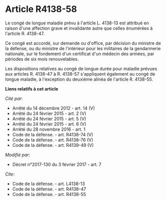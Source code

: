 # Article R4138-58

Le congé de longue maladie prévu à l'article L. 4138-13 est attribué en raison d'une affection grave et invalidante autre que
celles énumérées à l'article R. 4138-47. 

Ce congé est accordé, sur demande ou d'office, par décision du ministre de la défense, ou du ministre de l'intérieur pour les
militaires de la gendarmerie nationale, sur le fondement d'un certificat  d'un médecin des armées, par périodes de six mois
renouvelables. 

Les dispositions relatives au congé de longue durée pour maladie prévues aux articles R. 4138-47 à R. 4138-57 s'appliquent
également au congé de longue maladie, à l'exception du deuxième alinéa de l'article R. 4138-55.

**Liens relatifs à cet article**

_Cité par_:

  - Arrêté du 14 décembre 2012 - art. 14 (V)
  - Arrêté du 24 février 2015 - art. 2 (V)
  - Arrêté du 24 février 2015 - art. 5 (V)
  - Arrêté du 24 février 2015 - art. 6 (V)
  - Arrêté du 28 novembre 2016 - art. 1
  - Code de la défense. - art. R4138-74 (V)
  - Code de la défense. - art. R4138-76 (V)
  - Code de la défense. - art. R4139-49 (V)

_Modifié par_:

  - Décret n°2017-130 du 3 février 2017 - art. 7

_Cite_:

  - Code de la défense. - art. L4138-13
  - Code de la défense. - art. R4138-47
  - Code de la défense. - art. R4138-55
